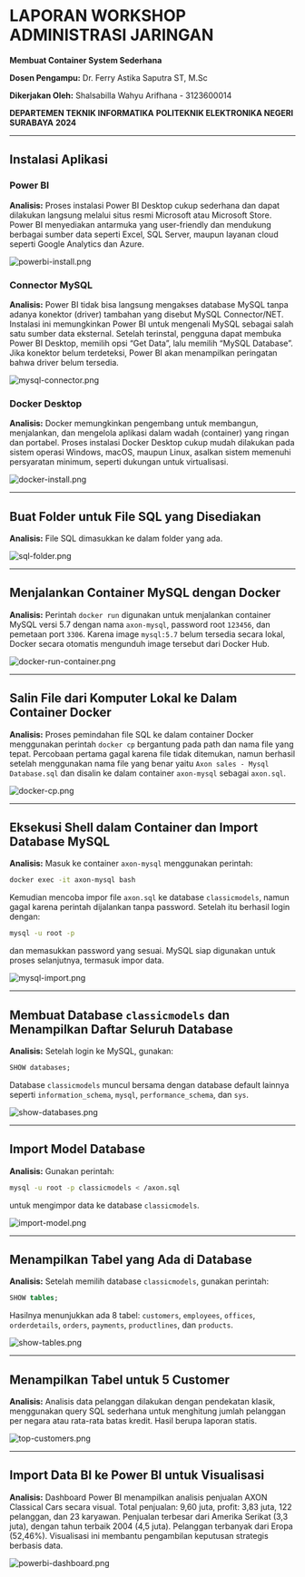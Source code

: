 # LAPORAN WORKSHOP ADMINISTRASI JARINGAN

**Membuat Container System Sederhana**

**Dosen Pengampu:**
Dr. Ferry Astika Saputra ST, M.Sc

**Dikerjakan Oleh:**
Shalsabilla Wahyu Arifhana - 3123600014

**DEPARTEMEN TEKNIK INFORMATIKA**
**POLITEKNIK ELEKTRONIKA NEGERI SURABAYA**
**2024**

---

## Instalasi Aplikasi

### Power BI

**Analisis:**
Proses instalasi Power BI Desktop cukup sederhana dan dapat dilakukan langsung melalui situs resmi Microsoft atau Microsoft Store. Power BI menyediakan antarmuka yang user-friendly dan mendukung berbagai sumber data seperti Excel, SQL Server, maupun layanan cloud seperti Google Analytics dan Azure.

![powerbi-install.png](path/to/your/image.png)

### Connector MySQL

**Analisis:**
Power BI tidak bisa langsung mengakses database MySQL tanpa adanya konektor (driver) tambahan yang disebut MySQL Connector/NET. Instalasi ini memungkinkan Power BI untuk mengenali MySQL sebagai salah satu sumber data eksternal. Setelah terinstal, pengguna dapat membuka Power BI Desktop, memilih opsi “Get Data”, lalu memilih “MySQL Database”. Jika konektor belum terdeteksi, Power BI akan menampilkan peringatan bahwa driver belum tersedia.

![mysql-connector.png](path/to/your/image.png)

### Docker Desktop

**Analisis:**
Docker memungkinkan pengembang untuk membangun, menjalankan, dan mengelola aplikasi dalam wadah (container) yang ringan dan portabel. Proses instalasi Docker Desktop cukup mudah dilakukan pada sistem operasi Windows, macOS, maupun Linux, asalkan sistem memenuhi persyaratan minimum, seperti dukungan untuk virtualisasi.

![docker-install.png](path/to/your/image.png)

---

## Buat Folder untuk File SQL yang Disediakan

**Analisis:**
File SQL dimasukkan ke dalam folder yang ada.

![sql-folder.png](path/to/your/image.png)

---

## Menjalankan Container MySQL dengan Docker

**Analisis:**
Perintah `docker run` digunakan untuk menjalankan container MySQL versi 5.7 dengan nama `axon-mysql`, password root `123456`, dan pemetaan port `3306`. Karena image `mysql:5.7` belum tersedia secara lokal, Docker secara otomatis mengunduh image tersebut dari Docker Hub.

![docker-run-container.png](path/to/your/image.png)

---

## Salin File dari Komputer Lokal ke Dalam Container Docker

**Analisis:**
Proses pemindahan file SQL ke dalam container Docker menggunakan perintah `docker cp` bergantung pada path dan nama file yang tepat. Percobaan pertama gagal karena file tidak ditemukan, namun berhasil setelah menggunakan nama file yang benar yaitu `Axon sales - Mysql Database.sql` dan disalin ke dalam container `axon-mysql` sebagai `axon.sql`.

![docker-cp.png](path/to/your/image.png)

---

## Eksekusi Shell dalam Container dan Import Database MySQL

**Analisis:**
Masuk ke container `axon-mysql` menggunakan perintah:

```bash
docker exec -it axon-mysql bash
```

Kemudian mencoba impor file `axon.sql` ke database `classicmodels`, namun gagal karena perintah dijalankan tanpa password. Setelah itu berhasil login dengan:

```bash
mysql -u root -p
```

dan memasukkan password yang sesuai. MySQL siap digunakan untuk proses selanjutnya, termasuk impor data.

![mysql-import.png](path/to/your/image.png)

---

## Membuat Database `classicmodels` dan Menampilkan Daftar Seluruh Database

**Analisis:**
Setelah login ke MySQL, gunakan:

```sql
SHOW databases;
```

Database `classicmodels` muncul bersama dengan database default lainnya seperti `information_schema`, `mysql`, `performance_schema`, dan `sys`.

![show-databases.png](path/to/your/image.png)

---

## Import Model Database

**Analisis:**
Gunakan perintah:

```bash
mysql -u root -p classicmodels < /axon.sql
```

untuk mengimpor data ke database `classicmodels`.

![import-model.png](path/to/your/image.png)

---

## Menampilkan Tabel yang Ada di Database

**Analisis:**
Setelah memilih database `classicmodels`, gunakan perintah:

```sql
SHOW tables;
```

Hasilnya menunjukkan ada 8 tabel: `customers`, `employees`, `offices`, `orderdetails`, `orders`, `payments`, `productlines`, dan `products`.

![show-tables.png](path/to/your/image.png)

---

## Menampilkan Tabel untuk 5 Customer

**Analisis:**
Analisis data pelanggan dilakukan dengan pendekatan klasik, menggunakan query SQL sederhana untuk menghitung jumlah pelanggan per negara atau rata-rata batas kredit. Hasil berupa laporan statis.

![top-customers.png](path/to/your/image.png)

---

## Import Data BI ke Power BI untuk Visualisasi

**Analisis:**
Dashboard Power BI menampilkan analisis penjualan AXON Classical Cars secara visual. Total penjualan: 9,60 juta, profit: 3,83 juta, 122 pelanggan, dan 23 karyawan. Penjualan terbesar dari Amerika Serikat (3,3 juta), dengan tahun terbaik 2004 (4,5 juta). Pelanggan terbanyak dari Eropa (52,46%). Visualisasi ini membantu pengambilan keputusan strategis berbasis data.

![powerbi-dashboard.png](path/to/your/image.png)
